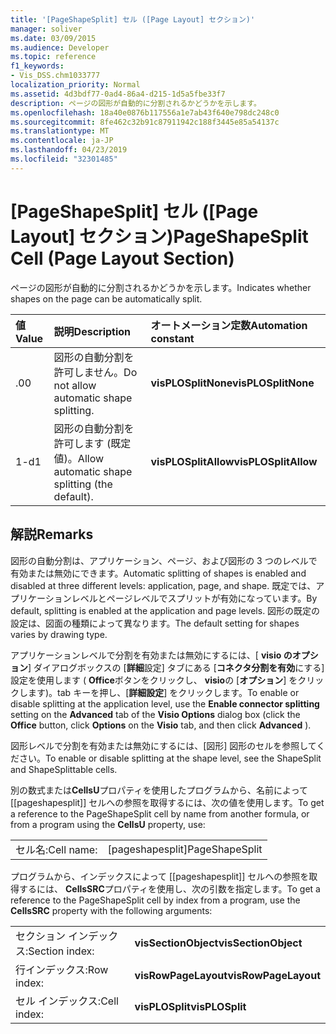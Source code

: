 ```yaml
---
title: '[PageShapeSplit] セル ([Page Layout] セクション)'
manager: soliver
ms.date: 03/09/2015
ms.audience: Developer
ms.topic: reference
f1_keywords:
- Vis_DSS.chm1033777
localization_priority: Normal
ms.assetid: 4d3bdf77-0ad4-86a4-d215-1d5a5fbe33f7
description: ページの図形が自動的に分割されるかどうかを示します。
ms.openlocfilehash: 18a40e0876b117556a1e7ab43f640e798dc248c0
ms.sourcegitcommit: 8fe462c32b91c87911942c188f3445e85a54137c
ms.translationtype: MT
ms.contentlocale: ja-JP
ms.lasthandoff: 04/23/2019
ms.locfileid: "32301485"
---
```

# <a name="pageshapesplit-cell-page-layout-section"></a><span data-ttu-id="24958-103">[PageShapeSplit] セル ([Page Layout] セクション)</span><span class="sxs-lookup"><span data-stu-id="24958-103">PageShapeSplit Cell (Page Layout Section)</span></span>

<span data-ttu-id="24958-104">ページの図形が自動的に分割されるかどうかを示します。</span><span class="sxs-lookup"><span data-stu-id="24958-104">Indicates whether shapes on the page can be automatically split.</span></span>
  
|<span data-ttu-id="24958-105">**値**</span><span class="sxs-lookup"><span data-stu-id="24958-105">**Value**</span></span>|<span data-ttu-id="24958-106">**説明**</span><span class="sxs-lookup"><span data-stu-id="24958-106">**Description**</span></span>|<span data-ttu-id="24958-107">**オートメーション定数**</span><span class="sxs-lookup"><span data-stu-id="24958-107">**Automation constant**</span></span>|
|:-----|:-----|:-----|
|<span data-ttu-id="24958-108">.0</span><span class="sxs-lookup"><span data-stu-id="24958-108">0</span></span>  <br/> |<span data-ttu-id="24958-109">図形の自動分割を許可しません。</span><span class="sxs-lookup"><span data-stu-id="24958-109">Do not allow automatic shape splitting.</span></span>  <br/> |<span data-ttu-id="24958-110">**visPLOSplitNone**</span><span class="sxs-lookup"><span data-stu-id="24958-110">**visPLOSplitNone**</span></span> <br/> |
|<span data-ttu-id="24958-111">1-d</span><span class="sxs-lookup"><span data-stu-id="24958-111">1</span></span>  <br/> |<span data-ttu-id="24958-112">図形の自動分割を許可します (既定値)。</span><span class="sxs-lookup"><span data-stu-id="24958-112">Allow automatic shape splitting (the default).</span></span>  <br/> |<span data-ttu-id="24958-113">**visPLOSplitAllow**</span><span class="sxs-lookup"><span data-stu-id="24958-113">**visPLOSplitAllow**</span></span> <br/> |
   
## <a name="remarks"></a><span data-ttu-id="24958-114">解説</span><span class="sxs-lookup"><span data-stu-id="24958-114">Remarks</span></span>

<span data-ttu-id="24958-115">図形の自動分割は、アプリケーション、ページ、および図形の 3 つのレベルで有効または無効にできます。</span><span class="sxs-lookup"><span data-stu-id="24958-115">Automatic splitting of shapes is enabled and disabled at three different levels: application, page, and shape.</span></span> <span data-ttu-id="24958-116">既定では、アプリケーションレベルとページレベルでスプリットが有効になっています。</span><span class="sxs-lookup"><span data-stu-id="24958-116">By default, splitting is enabled at the application and page levels.</span></span> <span data-ttu-id="24958-117">図形の既定の設定は、図面の種類によって異なります。</span><span class="sxs-lookup"><span data-stu-id="24958-117">The default setting for shapes varies by drawing type.</span></span> 
  
<span data-ttu-id="24958-118">アプリケーションレベルで分割を有効または無効にするには、[ **visio のオプション**] ダイアログボックスの [**詳細**設定] タブにある [**コネクタ分割を有効**にする] 設定を使用します ( **Office**ボタンをクリックし、 **visio**の [**オプション**] をクリックします)。tab キーを押し、[**詳細設定**] をクリックします。</span><span class="sxs-lookup"><span data-stu-id="24958-118">To enable or disable splitting at the application level, use the **Enable connector splitting** setting on the **Advanced** tab of the **Visio Options** dialog box (click the **Office** button, click **Options** on the **Visio** tab, and then click **Advanced** ).</span></span> 
  
<span data-ttu-id="24958-119">図形レベルで分割を有効または無効にするには、[図形] 図形のセルを参照してください。</span><span class="sxs-lookup"><span data-stu-id="24958-119">To enable or disable splitting at the shape level, see the ShapeSplit and ShapeSplittable cells.</span></span> 
  
<span data-ttu-id="24958-120">別の数式または**CellsU**プロパティを使用したプログラムから、名前によって [[pageshapesplit]] セルへの参照を取得するには、次の値を使用します。</span><span class="sxs-lookup"><span data-stu-id="24958-120">To get a reference to the PageShapeSplit cell by name from another formula, or from a program using the **CellsU** property, use:</span></span> 
  
|||
|:-----|:-----|
|<span data-ttu-id="24958-121">セル名:</span><span class="sxs-lookup"><span data-stu-id="24958-121">Cell name:</span></span>  <br/> |<span data-ttu-id="24958-122">[pageshapesplit]</span><span class="sxs-lookup"><span data-stu-id="24958-122">PageShapeSplit</span></span>  <br/> |
   
<span data-ttu-id="24958-123">プログラムから、インデックスによって [[pageshapesplit]] セルへの参照を取得するには、 **CellsSRC**プロパティを使用し、次の引数を指定します。</span><span class="sxs-lookup"><span data-stu-id="24958-123">To get a reference to the PageShapeSplit cell by index from a program, use the **CellsSRC** property with the following arguments:</span></span> 
  
|||
|:-----|:-----|
|<span data-ttu-id="24958-124">セクション インデックス:</span><span class="sxs-lookup"><span data-stu-id="24958-124">Section index:</span></span>  <br/> |<span data-ttu-id="24958-125">**visSectionObject**</span><span class="sxs-lookup"><span data-stu-id="24958-125">**visSectionObject**</span></span> <br/> |
|<span data-ttu-id="24958-126">行インデックス:</span><span class="sxs-lookup"><span data-stu-id="24958-126">Row index:</span></span>  <br/> |<span data-ttu-id="24958-127">**visRowPageLayout**</span><span class="sxs-lookup"><span data-stu-id="24958-127">**visRowPageLayout**</span></span> <br/> |
|<span data-ttu-id="24958-128">セル インデックス:</span><span class="sxs-lookup"><span data-stu-id="24958-128">Cell index:</span></span>  <br/> |<span data-ttu-id="24958-129">**visPLOSplit**</span><span class="sxs-lookup"><span data-stu-id="24958-129">**visPLOSplit**</span></span> <br/> |
   

